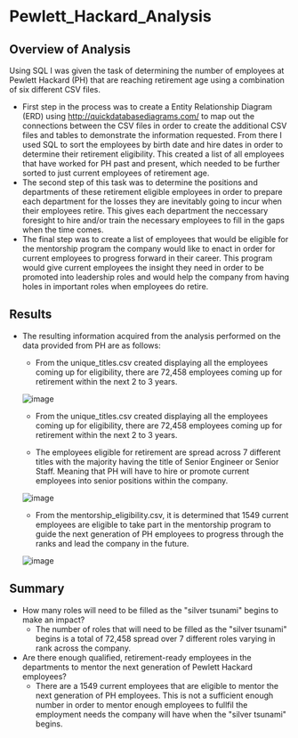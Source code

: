 # Pewlett_Hackard_Analysis
## Overview of Analysis
Using SQL I was given the task of determining the number of employees at Pewlett Hackard (PH) that are reaching retirement age using a combination of six different CSV files. 
- First step in the process was to create a Entity Relationship Diagram (ERD) using http://quickdatabasediagrams.com/ to map out the connections between the CSV files in order to create the additional CSV files and tables to demonstrate the information requested. From there I used SQL to sort the employees by birth date and hire dates in order to determine their retirement eligibility. This created a list of all employees that have worked for PH past and present, which needed to be further sorted to just current employees of retirement age. 
- The second step of this task was to determine the positions and departments of these retirement eligible employees in order to prepare each department for the losses they are inevitably going to incur when their employees retire. This gives each department the neccessary foresight to hire and/or train the necessary employees to fill in the gaps when the time comes. 
- The final step was to create a list of employees that would be eligible for the mentorship program the company would like to enact in order for current employees to progress forward in their career. This program would give current employees the insight they need in order to be promoted into leadership roles and would help the company from having holes in important roles when employees do retire. 
## Results
- The resulting information acquired from the analysis performed on the data provided from PH are as follows:
    * From the unique_titles.csv created displaying all the employees coming up for eligibility, there are 72,458 employees coming up for retirement within the next 2 to 3 years. 
    
    ![image](https://user-images.githubusercontent.com/111200771/197666671-6f5c14c3-ce4a-493d-a8f8-536e4ac96a95.png)

    * From the unique_titles.csv created displaying all the employees coming up for eligibility, there are 72,458 employees coming up for retirement within the next 2 to 3 years. 
    
   * The employees eligible for retirement are spread across 7 different titles with the majority having the title of Senior Engineer or Senior Staff. Meaning that PH will have to hire or promote current employees into senior positions within the company.
   
    ![image](https://user-images.githubusercontent.com/111200771/197666279-68f24d68-a9da-4d62-aae2-8f19c11ee582.png)
    
    * From the mentorship_eligibility.csv, it is determined that 1549 current employees are eligible to take part in the mentorship program to guide the next generation of PH employees to progress through the ranks and lead the company in the future. 
    
   ![image](https://user-images.githubusercontent.com/111200771/197666184-dc5d84f2-7665-4ad1-9078-ad111c49470d.png)

## Summary
- How many roles will need to be filled as the "silver tsunami" begins to make an impact?
    * The number of roles that will need to be filled as the "silver tsunami" begins is a total of 72,458 spread over 7 different roles varying in rank across the company. 
- Are there enough qualified, retirement-ready employees in the departments to mentor the next generation of Pewlett Hackard employees?
    * There are a 1549 current employees that are eligible to mentor the next generation of PH employees. This is not a sufficient enough number in order to mentor enough employees to fullfil the employment needs the company will have when the "silver tsunami" begins. 
